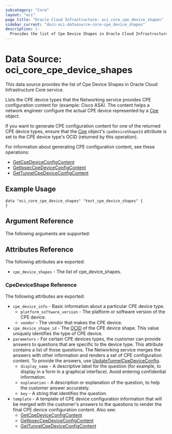 ```yaml
---
subcategory: "Core"
layout: "oci"
page_title: "Oracle Cloud Infrastructure: oci_core_cpe_device_shapes"
sidebar_current: "docs-oci-datasource-core-cpe_device_shapes"
description: |-
  Provides the list of Cpe Device Shapes in Oracle Cloud Infrastructure Core service
---
```


# Data Source: oci_core_cpe_device_shapes
This data source provides the list of Cpe Device Shapes in Oracle Cloud Infrastructure Core service.

Lists the CPE device types that the Networking service provides CPE configuration
content for (example: Cisco ASA). The content helps a network engineer configure
the actual CPE device represented by a [Cpe](https://docs.cloud.oracle.com/iaas/api/#/en/iaas/20160918/Cpe/) object.

If you want to generate CPE configuration content for one of the returned CPE device types,
ensure that the [Cpe](https://docs.cloud.oracle.com/iaas/api/#/en/iaas/20160918/Cpe/) object's `cpeDeviceShapeId` attribute is set
to the CPE device type's OCID (returned by this operation).

For information about generating CPE configuration content, see these operations:

  * [GetCpeDeviceConfigContent](https://docs.cloud.oracle.com/iaas/api/#/en/iaas/20160918/Cpe/GetCpeDeviceConfigContent)
  * [GetIpsecCpeDeviceConfigContent](https://docs.cloud.oracle.com/iaas/api/#/en/iaas/20160918/IPSecConnection/GetIpsecCpeDeviceConfigContent)
  * [GetTunnelCpeDeviceConfigContent](https://docs.cloud.oracle.com/iaas/api/#/en/iaas/20160918/TunnelCpeDeviceConfig/GetTunnelCpeDeviceConfigContent)


## Example Usage

```hcl
data "oci_core_cpe_device_shapes" "test_cpe_device_shapes" {
}
```

## Argument Reference

The following arguments are supported:



## Attributes Reference

The following attributes are exported:

* `cpe_device_shapes` - The list of cpe_device_shapes.

### CpeDeviceShape Reference

The following attributes are exported:

* `cpe_device_info` - Basic information about a particular CPE device type.
	* `platform_software_version` - The platform or software version of the CPE device.
	* `vendor` - The vendor that makes the CPE device.
* `cpe_device_shape_id` - The [OCID](https://docs.cloud.oracle.com/iaas/Content/General/Concepts/identifiers.htm) of the CPE device shape. This value uniquely identifies the type of CPE device. 
* `parameters` - For certain CPE devices types, the customer can provide answers to questions that are specific to the device type. This attribute contains a list of those questions. The Networking service merges the answers with other information and renders a set of CPE configuration content. To provide the answers, use [UpdateTunnelCpeDeviceConfig](https://docs.cloud.oracle.com/iaas/api/#/en/iaas/20160918/TunnelCpeDeviceConfig/UpdateTunnelCpeDeviceConfig). 
	* `display_name` - A descriptive label for the question (for example, to display in a form in a graphical interface). Avoid entering confidential information. 
	* `explanation` - A description or explanation of the question, to help the customer answer accurately. 
	* `key` - A string that identifies the question. 
* `template` - A template of CPE device configuration information that will be merged with the customer's answers to the questions to render the final CPE device configuration content. Also see:
	* [GetCpeDeviceConfigContent](https://docs.cloud.oracle.com/iaas/api/#/en/iaas/20160918/Cpe/GetCpeDeviceConfigContent)
	* [GetIpsecCpeDeviceConfigContent](https://docs.cloud.oracle.com/iaas/api/#/en/iaas/20160918/IPSecConnection/GetIpsecCpeDeviceConfigContent)
	* [GetTunnelCpeDeviceConfigContent](https://docs.cloud.oracle.com/iaas/api/#/en/iaas/20160918/TunnelCpeDeviceConfig/GetTunnelCpeDeviceConfigContent) 

